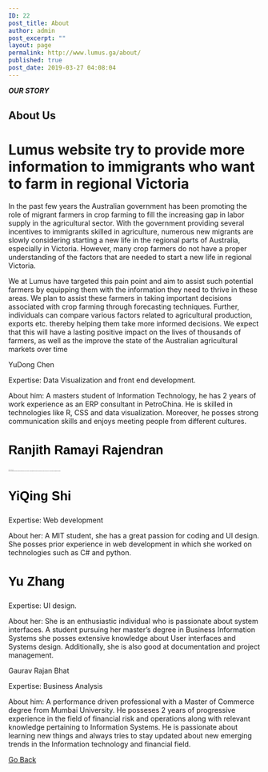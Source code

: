 ```yaml
---
ID: 22
post_title: About
author: admin
post_excerpt: ""
layout: page
permalink: http://www.lumus.ga/about/
published: true
post_date: 2019-03-27 04:08:04
---
```

<p><b><i>OUR STORY</i></b></p>		
			<h2>About Us</h2>		
			<h1>Lumus website try to provide more information to immigrants who want to farm in regional Victoria  </h1>		
		<p>In the past few years the Australian government has been promoting the role of migrant farmers in crop farming to fill the increasing gap in labor supply in the agricultural sector. With the government providing several incentives to immigrants skilled in agriculture, numerous new migrants are slowly considering starting a new life in the regional parts of Australia, especially in Victoria. However, many crop farmers do not have a proper understanding of the factors that are needed to start a new life in regional Victoria.</p><p>We at Lumus have targeted this pain point and aim to assist such potential farmers by equipping them with the information they need to thrive in these areas. We plan to assist these farmers in taking important decisions associated with crop farming through forecasting techniques. Further, individuals can compare various factors related to agricultural production, exports etc. thereby helping them take more informed decisions. We expect that this will have a lasting positive impact on the lives of thousands of farmers, as well as the improve the state of the Australian agricultural markets over time</p><p>YuDong Chen</p><p>Expertise: Data Visualization and front end development. </p><p>About him: A masters student of Information Technology, he has 2 years of work experience as an ERP consultant in PetroChina. He is skilled in technologies like R, CSS and data visualization. Moreover, he posses strong communication skills and enjoys meeting people from different cultures. </p><h3 style="font-variant-ligatures: normal; font-variant-caps: normal; font-family: 'Oleo Script', sans-serif; font-size: 25px; font-style: normal; color: #000000;" data-elementor-setting-key="title_text" data-elementor-inline-editing-toolbar="none" data-pen-placeholder="Type Here...">Ranjith Ramayi Rajendran</h3><p style="font-variant-ligatures: normal; font-variant-caps: normal; font-family: Arial, sans-serif; font-size: 1px; font-style: normal; font-weight: 400;">Expertise: Data Science </p><p style="font-variant-ligatures: normal; font-variant-caps: normal; font-family: Arial, sans-serif; font-size: 1px; font-style: normal; font-weight: 400;">About him: An individual who is extremely passionate about data science and an avid learner. He posses significant work experience in technologies such as DMBS, Python,R and .Net. He is also skilled in data wrangling and exploration.</p><h3 style="font-variant-ligatures: normal; font-variant-caps: normal; font-family: 'Oleo Script', sans-serif; font-size: 25px; font-style: normal; color: #000000;" data-elementor-setting-key="title_text" data-elementor-inline-editing-toolbar="none" data-pen-placeholder="Type Here...">YiQing Shi</h3><p>Expertise: Web development </p><p>About her: A MIT student, she has a great passion for coding and UI design. She posses prior experience in web development in which she worked on technologies such as C# and python. </p><h3 style="font-variant-ligatures: normal; font-variant-caps: normal; font-family: 'Oleo Script', sans-serif; font-size: 25px; font-style: normal; color: #000000;" data-elementor-setting-key="title_text" data-elementor-inline-editing-toolbar="none" data-pen-placeholder="Type Here...">Yu Zhang</h3><p>Expertise: UI design. </p><p>About her: She is an enthusiastic individual who is passionate about system interfaces. A student pursuing her master’s degree in Business Information Systems she posses extensive knowledge about User interfaces and Systems design. Additionally, she is also good at documentation and project management. </p><p>Gaurav Rajan Bhat</p><p>Expertise: Business Analysis </p><p>About him: A performance driven professional with a Master of Commerce degree from Mumbai University. He posseses 2 years of progressive experience in the field of financial risk and operations along with relevant knowledge pertaining to Information Systems. He is passionate about learning new things and always tries to stay updated about new emerging trends in the Information technology and financial field.</p>		
			<a href="http://www.lumus.ga/" role="button">
						Go Back
					</a>